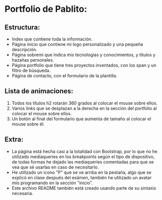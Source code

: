 # Portfolio de Pablito:

## Estructura:
- Index que contiene toda la información.
- Página inicio que contiene mi logo personalizado y una pequeña descripción.
- Página sobremi que indica mis tecnologías y conocimientos, y títulos y hazañas personales.
- Página portfolio que tiene tres proyectos inventados, con los span y un filtro de búsqueda.
- Página de contacto, con el formulario de la plantilla.

## Lista de animaciones:
1. Todos los títulos h2 rotarán 360 grados al colocar el mouse sobre ellos.
2. Varios links que se desplazan a la derecha en la sección del portfolio al colocar el mouse sobre ellos.
3. Un botón al final del formulario que aumenta de tamaño al colocar el mouse sobre él.

## Extra:
- La página está hecha casi a la totalidad con Bootstrap, por lo que no he utilizado mediaqueries en los breakpoints según el tipo de dispositivo, de todas formas he dejado las mediaqueries comentadas para que se vea que sé usarlas en caso de necesitarlo.
- He utilizado un icono "P" que se ve arriba en la pestaña, algo que se explicó en clase después del exámen, también he utilizado un avatar mío programando en la sección "inicio".
- Este archivo README también está creado usando parte de su sintaxis necesaria.